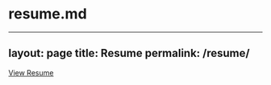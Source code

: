 # resume.md
---
layout: page
title: Resume
permalink: /resume/
---

<a href="{{ site.baseurl }}/assets/resume.pdf" target="_blank">View Resume</a>